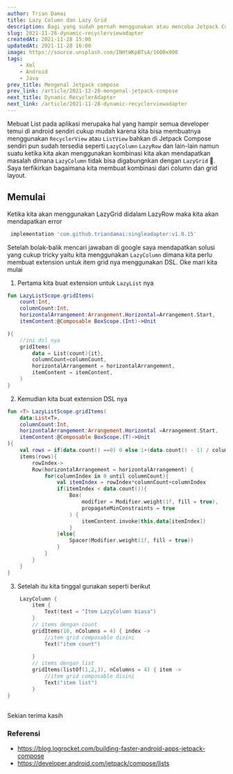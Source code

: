 ```yaml
---
author: Trian Damai
title: Lazy Column dan Lazy Grid
description: Bagi yang sudah pernah menggunakan atau mencoba Jetpack Compose pasti akan menyadari bahwa ketika kita menggunakan Lazy Column dan Lazy Grid bersamaan maka tidak akan berhasil.
slug: 2021-11-28-dynamic-recyclerviewadapter
createdAt: 2021-11-28 15:00
updatedAt: 2021-11-28 16:00
image: https://source.unsplash.com/INHtWKpBTsA/1600x900
tags:
    - Xml
    - Android
    - Java
prev_title: Mengenal Jetpack compose
prev_link: /article/2021-12-20-mengenal-jetpack-compose
next_title: Dynamic RecyclerAdapter
next_link: /article/2021-11-28-dynamic-recyclerviewadapter
---
```


Mebuat List pada aplikasi merupaka hal yang hampir semua developer temui di android sendiri cukup mudah karena kita bisa membuatnya menggunakan `RecyclerView` atau `ListView` bahkan di Jetpack Compose sendiri pun sudah tersedia seperti `LazyColumn` `LazyRow` dan lain-lain namun suatu ketika kita akan menggunakan kombinasi kita akan mendapatkan masalah dimana    `LazyColumn` tidak bisa digabungnkan dengan `LazyGrid` 🤨. Saya terfikirkan bagaimana kita membuat kombinasi dari column dan grid layout.


## Memulai
Ketika kita akan menggunakan LazyGrid didalam LazyRow maka kita akan mendapatkan error 

```groovy
 implementation 'com.github.triandamai:singleadapter:v1.0.15'
```
Setelah bolak-balik mencari jawaban di google saya mendapatkan solusi yang cukup tricky yaitu kita menggunakan `LazyColumn` dimana kita perlu membuat extension untuk item grid nya menggunakan DSL. Oke mari kita mulai
1. Pertama kita buat extension untuk `LazyList` nya

```kotlin
fun LazyListScope.gridItems(
    count:Int,
    columnCount:Int,
    horizontalArrangement:Arrangement.Horizontal=Arrangement.Start,
    itemContent:@Composable BoxScope.(Int)->Unit

){
    //ini dsl nya
    gridItems(
        data = List(count){it},
        columnCount=columnCount,
        horizontalArrangement = horizontalArrangement,
        itemContent = itemContent,
    )
}
```

2. Kemudian kita buat extension DSL nya
```kotlin
fun <T> LazyListScope.gridItems(
    data:List<T>,
    columnCount:Int,
    horizontalArrangement:Arrangement.Horizontal =Arrangement.Start,
    itemContent:@Composable BoxScope.(T)->Unit
){
    val rows = if(data.count() ==0) 0 else 1+(data.count() - 1) / columnCount
    items(rows){
        rowIndex->
        Row(horizontalArrangement = horizontalArrangement) {
            for(columnIndex in 0 until columnCount){
                val itemIndex = rowIndex*columnCount+columnIndex
                if(itemIndex < data.count()){
                    Box(
                        modifier = Modifier.weight(1f, fill = true),
                        propagateMinConstraints = true
                    ) {
                        itemContent.invoke(this,data[itemIndex])
                    }
                }else{
                    Spacer(Modifier.weight(1f, fill = true))
                }
            }
        }
    }
}
```
3. Setelah itu kita tinggal gunakan seperti berikut
```kotlin
    LazyColumn {
        item {
            Text(text = "Item LazyColumn biasa")
        }
        // items dengan count
        gridItems(10, nColumns = 4) { index -> 
            //item grid composable disini
            Text("item count")
            
        }
        // items dengan list
        gridItems(listOf(1,2,3), nColumns = 4) { item ->
            //item grid composable disini
            Text("item list")
        }
}
```
## 
Sekian terima kasih

### Referensi
- https://blog.logrocket.com/building-faster-android-apps-jetpack-compose
- https://developer.android.com/jetpack/compose/lists